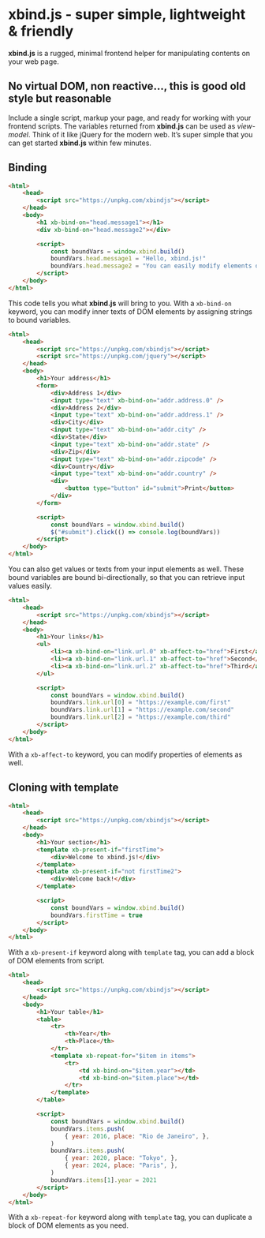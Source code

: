 # xbind.js - super simple, lightweight & friendly

**xbind.js** is a rugged, minimal frontend helper for manipulating contents on your web page.

## No virtual DOM, non reactive..., this is good old style but reasonable

Include a single script, markup your page, and ready for working with your frontend scripts. The variables returned from **xbind.js** can be used as *view-model*. Think of it like jQuery for the modern web. It’s super simple that you can get started **xbind.js** within few minutes.

## Binding

```html
<html>
	<head>
		<script src="https://unpkg.com/xbindjs"></script>
	</head>
	<body>
		<h1 xb-bind-on="head.message1"></h1>
		<div xb-bind-on="head.message2"></div>

		<script>
			const boundVars = window.xbind.build()
			boundVars.head.message1 = "Hello, xbind.js!"
			boundVars.head.message2 = "You can easily modify elements on your page."
		</script>
	</body>
</html>
```

This code tells you what **xbind.js** will bring to you. With a `xb-bind-on` keyword, you can modify inner texts of DOM elements by assigning strings to bound variables.

```html
<html>
	<head>
		<script src="https://unpkg.com/xbindjs"></script>
		<script src="https://unpkg.com/jquery"></script>
	</head>
	<body>
		<h1>Your address</h1>
		<form>
			<div>Address 1</div>
			<input type="text" xb-bind-on="addr.address.0" />
			<div>Address 2</div>
			<input type="text" xb-bind-on="addr.address.1" />
			<div>City</div>
			<input type="text" xb-bind-on="addr.city" />
			<div>State</div>
			<input type="text" xb-bind-on="addr.state" />
			<div>Zip</div>
			<input type="text" xb-bind-on="addr.zipcode" />
			<div>Country</div>
			<input type="text" xb-bind-on="addr.country" />
			<div>
				<button type="button" id="submit">Print</button>
			</div>
		</form>

		<script>
			const boundVars = window.xbind.build()
			$("#submit").click(() => console.log(boundVars))
		</script>
	</body>
</html>
```

You can also get values or texts from your input elements as well. These bound variables are bound bi-directionally, so that you can retrieve input values easily.

```html
<html>
	<head>
		<script src="https://unpkg.com/xbindjs"></script>
	</head>
	<body>
		<h1>Your links</h1>
		<ul>
			<li><a xb-bind-on="link.url.0" xb-affect-to="href">First</a></li>
			<li><a xb-bind-on="link.url.1" xb-affect-to="href">Second</a></li>
			<li><a xb-bind-on="link.url.2" xb-affect-to="href">Third</a></li>
		</ul>

		<script>
			const boundVars = window.xbind.build()
			boundVars.link.url[0] = "https://example.com/first"
			boundVars.link.url[1] = "https://example.com/second"
			boundVars.link.url[2] = "https://example.com/third"
		</script>
	</body>
</html>
```

With a `xb-affect-to` keyword, you can modify properties of elements as well.

## Cloning with template

```html
<html>
	<head>
		<script src="https://unpkg.com/xbindjs"></script>
	</head>
	<body>
		<h1>Your section</h1>
		<template xb-present-if="firstTime">
			<div>Welcome to xbind.js!</div>
		</template>
		<template xb-present-if="not firstTime2">
			<div>Welcome back!</div>
		</template>

		<script>
			const boundVars = window.xbind.build()
			boundVars.firstTime = true
		</script>
	</body>
</html>
```

With a `xb-present-if` keyword along with `template` tag, you can add a block of DOM elements from script.

```html
<html>
	<head>
		<script src="https://unpkg.com/xbindjs"></script>
	</head>
	<body>
		<h1>Your table</h1>
		<table>
			<tr>
				<th>Year</th>
				<th>Place</th>
			</tr>
			<template xb-repeat-for="$item in items">
				<tr>
					<td xb-bind-on="$item.year"></td>
					<td xb-bind-on="$item.place"></td>
				</tr>
			</template>
		</table>

		<script>
			const boundVars = window.xbind.build()
			boundVars.items.push(
				{ year: 2016, place: "Rio de Janeiro", },
			)
			boundVars.items.push(
				{ year: 2020, place: "Tokyo", },
				{ year: 2024, place: "Paris", },
			)
			boundVars.items[1].year = 2021
		</script>
	</body>
</html>
```

With a `xb-repeat-for` keyword along with `template` tag, you can duplicate a block of DOM elements as you need.
